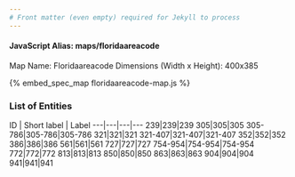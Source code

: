 ```yaml
---
# Front matter (even empty) required for Jekyll to process
---
```


#### JavaScript Alias: maps/floridaareacode

Map Name: Floridaareacode
Dimensions (Width x Height): 400x385



{% embed_spec_map floridaareacode-map.js %}

### List of Entities

ID | Short label | Label
---|---|---|---
239|239|239
305|305|305
305-786|305-786|305-786
321|321|321
321-407|321-407|321-407
352|352|352
386|386|386
561|561|561
727|727|727
754-954|754-954|754-954
772|772|772
813|813|813
850|850|850
863|863|863
904|904|904
941|941|941
